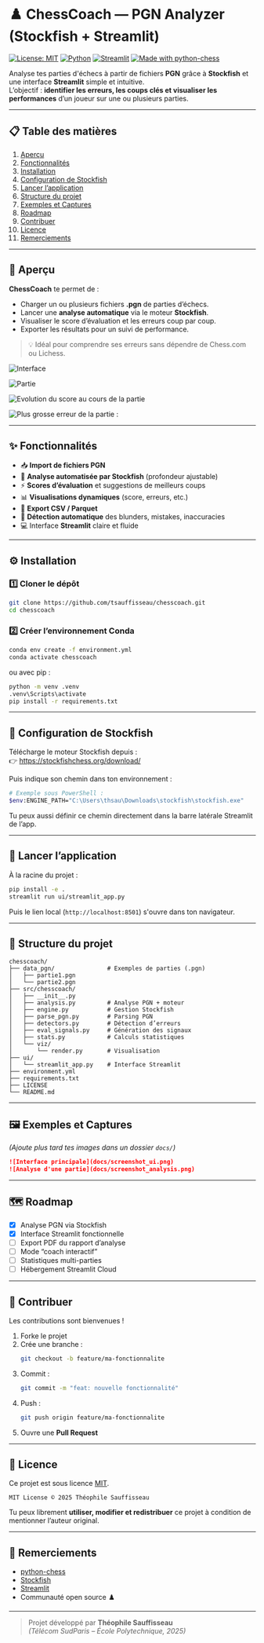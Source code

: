 # ♟️ ChessCoach — PGN Analyzer (Stockfish + Streamlit)

[![License: MIT](https://img.shields.io/badge/License-MIT-yellow.svg)](LICENSE)
[![Python](https://img.shields.io/badge/python-3.10+-blue.svg)](https://www.python.org/)
[![Streamlit](https://img.shields.io/badge/Framework-Streamlit-ff4b4b.svg)](https://streamlit.io/)
[![Made with python-chess](https://img.shields.io/badge/Library-python--chess-green)](https://python-chess.readthedocs.io/)

Analyse tes parties d'échecs à partir de fichiers **PGN** grâce à **Stockfish** et une interface **Streamlit** simple et intuitive.  
L’objectif : **identifier les erreurs, les coups clés et visualiser les performances** d’un joueur sur une ou plusieurs parties.

---

## 📋 Table des matières
1. [Aperçu](#-aperçu)
2. [Fonctionnalités](#-fonctionnalités)
3. [Installation](#-installation)
4. [Configuration de Stockfish](#️-configuration-de-stockfish)
5. [Lancer l’application](#-lancer-lapplication)
6. [Structure du projet](#-structure-du-projet)
7. [Exemples et Captures](#-exemples-et-captures)
8. [Roadmap](#-roadmap)
9. [Contribuer](#-contribuer)
10. [Licence](#-licence)
11. [Remerciements](#-remerciements)

---

## 🎯 Aperçu

**ChessCoach** te permet de :
- Charger un ou plusieurs fichiers **.pgn** de parties d’échecs.
- Lancer une **analyse automatique** via le moteur **Stockfish**.
- Visualiser le score d’évaluation et les erreurs coup par coup.
- Exporter les résultats pour un suivi de performance.

> 💡 Idéal pour comprendre ses erreurs sans dépendre de Chess.com ou Lichess.


![Interface ](assets/interface.jpg)

![Partie ](assets/affichage.jpg)



![Evolution du score au cours de la partie](assets/evolution.png)

![Plus grosse erreur de la partie : ](assets/erreur.png)




---

## ✨ Fonctionnalités

- 📥 **Import de fichiers PGN**
- 🤖 **Analyse automatisée par Stockfish** (profondeur ajustable)
- ⚡ **Scores d’évaluation** et suggestions de meilleurs coups
- 📊 **Visualisations dynamiques** (score, erreurs, etc.)
- 🧾 **Export CSV / Parquet**
- 🧠 **Détection automatique** des blunders, mistakes, inaccuracies
- 💻 Interface **Streamlit** claire et fluide

---

## ⚙️ Installation

### 1️⃣ Cloner le dépôt
```bash
git clone https://github.com/tsauffisseau/chesscoach.git
cd chesscoach
```

### 2️⃣ Créer l’environnement Conda
```bash
conda env create -f environment.yml
conda activate chesscoach
```

ou avec pip :
```bash
python -m venv .venv
.venv\Scripts\activate
pip install -r requirements.txt
```

---

## 🧩 Configuration de Stockfish

Télécharge le moteur Stockfish depuis :  
👉 https://stockfishchess.org/download/

Puis indique son chemin dans ton environnement :
```bash
# Exemple sous PowerShell :
$env:ENGINE_PATH="C:\Users\thsau\Downloads\stockfish\stockfish.exe"
```

Tu peux aussi définir ce chemin directement dans la barre latérale Streamlit de l’app.

---

## 🚀 Lancer l’application

À la racine du projet :
```bash
pip install -e .
streamlit run ui/streamlit_app.py
```

Puis le lien local (`http://localhost:8501`) s'ouvre dans ton navigateur.

---

## 🧱 Structure du projet

```
chesscoach/
├── data_pgn/               # Exemples de parties (.pgn)
│   ├── partie1.pgn
│   └── partie2.pgn
├── src/chesscoach/
│   ├── __init__.py
│   ├── analysis.py         # Analyse PGN + moteur
│   ├── engine.py           # Gestion Stockfish
│   ├── parse_pgn.py        # Parsing PGN
│   ├── detectors.py        # Détection d’erreurs
│   ├── eval_signals.py     # Génération des signaux
│   ├── stats.py            # Calculs statistiques
│   └── viz/
│       └── render.py       # Visualisation
├── ui/
│   └── streamlit_app.py    # Interface Streamlit
├── environment.yml
├── requirements.txt
├── LICENSE
└── README.md
```

---

## 🖼️ Exemples et Captures

*(Ajoute plus tard tes images dans un dossier `docs/`)*

```markdown
![Interface principale](docs/screenshot_ui.png)
![Analyse d'une partie](docs/screenshot_analysis.png)
```

---

## 🗺️ Roadmap

- [x] Analyse PGN via Stockfish  
- [x] Interface Streamlit fonctionnelle  
- [ ] Export PDF du rapport d’analyse  
- [ ] Mode “coach interactif”  
- [ ] Statistiques multi-parties  
- [ ] Hébergement Streamlit Cloud  

---

## 🤝 Contribuer

Les contributions sont bienvenues !  

1. Forke le projet  
2. Crée une branche :  
   ```bash
   git checkout -b feature/ma-fonctionnalite
   ```
3. Commit :  
   ```bash
   git commit -m "feat: nouvelle fonctionnalité"
   ```
4. Push :  
   ```bash
   git push origin feature/ma-fonctionnalite
   ```
5. Ouvre une **Pull Request**

---

## 📄 Licence

Ce projet est sous licence [MIT](LICENSE).

```
MIT License © 2025 Théophile Sauffisseau
```

Tu peux librement **utiliser, modifier et redistribuer** ce projet à condition de mentionner l’auteur original.

---

## 🙌 Remerciements

- [python-chess](https://python-chess.readthedocs.io/)
- [Stockfish](https://stockfishchess.org/)
- [Streamlit](https://streamlit.io/)
- Communauté open source ♟️

---

> Projet développé par **Théophile Sauffisseau**  
> *(Télécom SudParis – École Polytechnique, 2025)*
